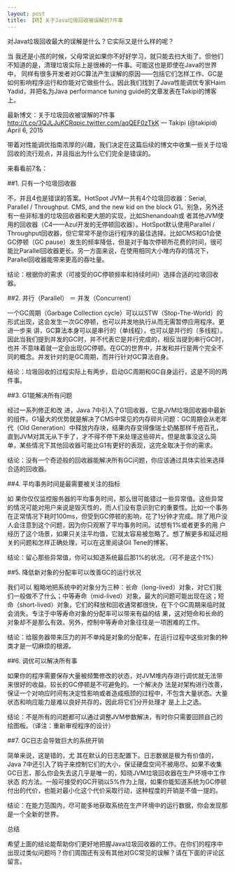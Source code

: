 ```yaml
---
layout: post
title: 【转】关于Java垃圾回收被误解的7件事
---
```



对Java垃圾回收最大的误解是什么？它实际又是什么样的呢？ 

当 我还是小孩的时候，父母常说如果你不好好学习，就只能去扫大街了。但他们不知道的是，清理垃圾实际上是很棒的一件事。可能这也是即使在Java的世界中， 同样有很多开发者对GC算法产生误解的原因——包括它们怎样工作、GC是如何影响程序运行和你能对它做些什么。因此我们找到了Java性能调优专家Haim Yadid，并把名为Java performance tuning guide的文章发表在Takipi的博客上。 

最新博文：关于垃圾回收被误解的7件事 
http://t.co/3QJLJuKCRqpic.twitter.com/aqQEF0zTkK 
— Takipi (@takipid) April 6, 2015 

带着对性能调优指南浓厚的兴趣，我们决定在这篇后续的博文中收集一些关于垃圾回收的流行观点，并且指出为什么它们完全是错误的。 

来看看前7名： 

##1. 只有一个垃圾回收器 

不，并且4也是错误的答案。HotSpot JVM一共有4个垃圾回收器：Serial, Parallel / Throughput. CMS, and the new kid on the block G1。别急，另外还有一些非标准的垃圾回收器和更大胆的实现，比如Shenandoah或 者其他JVM使用的回收器（C4——Azul开发的无停顿回收器）。HotSpot默认使用Parallel / Throughput回收器，但它常常不是你运行程序的最佳选择。比如CMS和G1会使GC停顿（GC pause）发生的频率降低，但是对于每次停顿所花费的时间，很可能比Parallel回收器更长。另一方面来说，在使用相同大小堆内存的情况下，Parallel回收器能带来更高的吞吐量。 

结论：根据你的需求（可接受的GC停顿频率和持续时间）选择合适的垃圾回收器。 

##2. 并行（Parallel） ＝ 并发（Concurrent） 

一个GC周期（Garbage Collection cycle）可以以STW（Stop-The-World）的形式出现，这会发生一次GC停顿，也可以并发地执行从而无需暂停应用程序。更进一步来 讲，GC算法本身可以是串行的（单线程），也可以是并行的（多线程）。因此当我们提到并发的GC时，并不代表它是并行完成的，相反当提到串行GC时，也并 不意味着就一定会出现GC停顿。在GC的世界中，并发和并行是两个完全不同的概念。并发针对的是GC周期，而并行针对GC算法自身。 

结论：垃圾回收的过程实际上有两步，启动GC周期和GC自身运行，这是不同的两件事。 

##3. G1能解决所有问题 

经过一系列修正和改 进，Java 7中引入了G1回收器，它是JVM垃圾回收器中最新的组件。G1最大的优势就是解决了CMS中常见的内存碎片问题：GC周期会从老年代（Old Generation）中释放内存块，结果内存变得像瑞士奶酪那样千疮百孔，直到JVM对其无从下手了，才不得不停下来处理这些碎片。但是故事没这么简 单，某些情况下其他回收器可能比G1有更好的表现，这完全取决于你的需求。 

结论：没有一个奇迹般的回收器能解决所有GC问题，你应该通过具体实验来选择合适的回收器。 

##4. 平均事务时间是最需要被关注的指标 

如 果你仅仅监控服务器的平均事务时间，那么很可能错过一些异常值。这些异常的情况可能对用户来说是毁灭性的，而人们没有意识到它的重要性。比如一个事务在正常情况下耗时100ms，但受到GC停顿的影响，花了1分钟才完成。除了用户没人会注意到这个问题，因为你只观察了平均事务时间。试想有1%或者更多的用 户经历了这个场景，如果只关注平均值，它就太容易被忽略了。想了解更多和延迟相关的问题和怎样正确处理，可以在这里阅读Gil Tene的博客。 

结论：留心那些异常值，你可以知道系统最后那1%的状况。（可不是这个1%） 

##5. 降低新对象的分配率可以改善GC的运行状况 

我们可以 粗略地把系统中的对象分为三种：长命（long-lived）对象，对它们我们一般做不了什么；中等寿命（mid-lived）对象，最大的问题可能出现在这；短命（short-lived）对象，它们的释放和回收通常都很快，在下个GC周期来临时就会消失。专注于中等寿命对象的分配率可以带来有益的结 果，这对短命和长命的对象却不是那么有效。另外，控制中等寿命对象往往是一项困难的工作。 

结论：给服务器带来压力的并不单纯是对象的分配率，在运行过程中这些对象的种类才是一切麻烦的根源。 

##6. 调优可以解决所有事 

如果你的程序需要保存大量被频繁修改的状态，对JVM堆内存进行调优就无法带来很好的收益。较长的GC停顿是不可避免的。一个解决办 法是对架构进行改善，保证一个对响应时间有决定性影响或者造成瓶颈的过程中，不包含大量状态。大量状态和响应能力是难以良好共存的，因此将它们分开处理才 是上上之选。 

结论：不是所有的问题都可以通过调整JVM参数解决，有时你只需要回顾自己的绘图板。（译注：重新审视程序的设计） 

##7. GC日志会导致巨大的系统开销 

简单来说，这是错的，尤 其在默认的日志配置下。日志数据是极为有价值的，Java 7中还引入了钩子来控制它们的大小，保证硬盘空间不被用尽。如果不收集GC日志，那么你会失去这几乎是唯一的，知晓JVM垃圾回收器在生产环境中工作状态 的方法。一般可接受的GC开销以5%作为上限，如果你能知道系统为GC停顿付出的代价，也能对最小化这个代价采取行动，这种程度的开销是不值一提的。 

结论：在能力范围内，尽可能多地获取系统在生产环境中的运行数据，你会发现那是一个全新的世界。 

总结 

希望上面的结论能帮助你们更好地把握Java垃圾回收器的工作。在你们的程序中出现过类似问题吗？你们周围还有没有其他对GC常见的误解？请在下面的评论区留言。 
